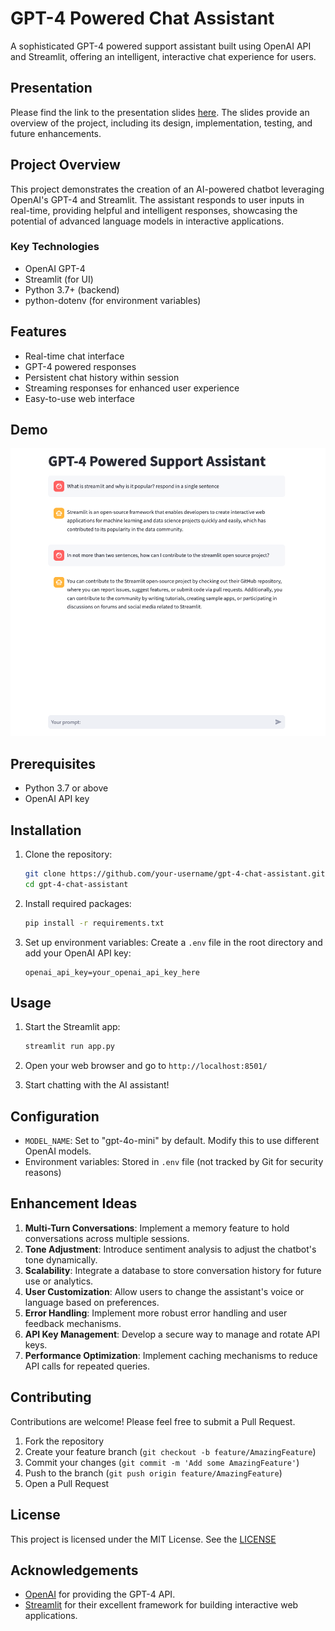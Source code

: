 # GPT-4 Powered Chat Assistant

A sophisticated GPT-4 powered support assistant built using OpenAI API and Streamlit, offering an intelligent, interactive chat experience for users.

## Presentation
Please find the link to the presentation slides [here](https://docs.google.com/presentation/d/1efSl1jdeQtEUa-xRaKwTkuoht7bbX2plkDTUQRNYBnA/edit?usp=sharing). The slides provide an overview of the project, including its design, implementation, testing, and future enhancements.



## Project Overview

This project demonstrates the creation of an AI-powered chatbot leveraging OpenAI's GPT-4 and Streamlit. The assistant responds to user inputs in real-time, providing helpful and intelligent responses, showcasing the potential of advanced language models in interactive applications.

### Key Technologies

- OpenAI GPT-4
- Streamlit (for UI)
- Python 3.7+ (backend)
- python-dotenv (for environment variables)

## Features

- Real-time chat interface
- GPT-4 powered responses
- Persistent chat history within session
- Streaming responses for enhanced user experience
- Easy-to-use web interface

## Demo
![Chat Assistant Demo](./assets/demo.png)

## Prerequisites

- Python 3.7 or above
- OpenAI API key

## Installation

1. Clone the repository:
   ```bash
   git clone https://github.com/your-username/gpt-4-chat-assistant.git
   cd gpt-4-chat-assistant
   ```

2. Install required packages:
   ```bash
   pip install -r requirements.txt
   ```

3. Set up environment variables:
   Create a `.env` file in the root directory and add your OpenAI API key:
   ```
   openai_api_key=your_openai_api_key_here
   ```

## Usage

1. Start the Streamlit app:
   ```bash
   streamlit run app.py
   ```

2. Open your web browser and go to `http://localhost:8501/`

3. Start chatting with the AI assistant!

## Configuration

- `MODEL_NAME`: Set to "gpt-4o-mini" by default. Modify this to use different OpenAI models.
- Environment variables: Stored in `.env` file (not tracked by Git for security reasons)

## Enhancement Ideas

1. **Multi-Turn Conversations**: Implement a memory feature to hold conversations across multiple sessions.
2. **Tone Adjustment**: Introduce sentiment analysis to adjust the chatbot's tone dynamically.
3. **Scalability**: Integrate a database to store conversation history for future use or analytics.
4. **User Customization**: Allow users to change the assistant's voice or language based on preferences.
5. **Error Handling**: Implement more robust error handling and user feedback mechanisms.
6. **API Key Management**: Develop a secure way to manage and rotate API keys.
7. **Performance Optimization**: Implement caching mechanisms to reduce API calls for repeated queries.

## Contributing

Contributions are welcome! Please feel free to submit a Pull Request.

1. Fork the repository
2. Create your feature branch (`git checkout -b feature/AmazingFeature`)
3. Commit your changes (`git commit -m 'Add some AmazingFeature'`)
4. Push to the branch (`git push origin feature/AmazingFeature`)
5. Open a Pull Request

## License

This project is licensed under the MIT License. See the [LICENSE](https://choosealicense.com/licenses/mit/)

## Acknowledgements

- [OpenAI](https://openai.com/) for providing the GPT-4 API.
- [Streamlit](https://streamlit.io/) for their excellent framework for building interactive web applications.